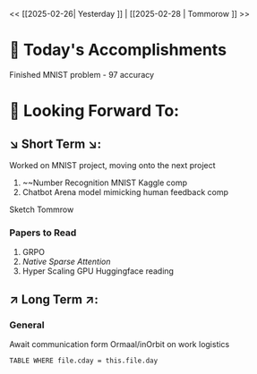 << [[2025-02-26| Yesterday ]]  |  [[2025-02-28 | Tommorow ]] >>


# 📅 Today's Accomplishments

Finished MNIST problem - 97 accuracy

# 🔮 Looking Forward To:

## ↘️ Short Term ↘️:

Worked on MNIST project, moving onto the next project

1. ~~Number Recognition MNIST Kaggle comp
2. Chatbot Arena model mimicking human feedback comp

Sketch Tommrow

### Papers to Read

1. GRPO
2. _Native Sparse Attention_
3. Hyper Scaling GPU Huggingface reading

## ↗️ Long Term ↗️:

### General

Await communication form Ormaal/inOrbit on work logistics
```dataview 
TABLE WHERE file.cday = this.file.day 
```



